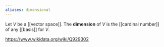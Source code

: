 ```yaml
---
aliases: dimensional
---
```

Let $V$ be a [[vector space]]. The **dimension** of $V$ is the [[cardinal number]] of any [[basis]] for $V$.

https://www.wikidata.org/wiki/Q929302